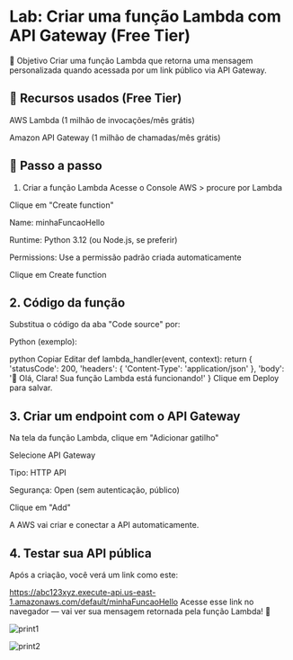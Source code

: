  # Lab: Criar uma função Lambda com API Gateway (Free Tier)
🎯 Objetivo
Criar uma função Lambda que retorna uma mensagem personalizada quando acessada por um link público via API Gateway.

## 🧰 Recursos usados (Free Tier)
AWS Lambda (1 milhão de invocações/mês grátis)

Amazon API Gateway (1 milhão de chamadas/mês grátis)

## 🚀 Passo a passo
1. Criar a função Lambda
Acesse o Console AWS > procure por Lambda

Clique em "Create function"

Name: minhaFuncaoHello

Runtime: Python 3.12 (ou Node.js, se preferir)

Permissions: Use a permissão padrão criada automaticamente

Clique em Create function

## 2. Código da função
Substitua o código da aba "Code source" por:

Python (exemplo):

python
Copiar
Editar
def lambda_handler(event, context):
    return {
        'statusCode': 200,
        'headers': { 'Content-Type': 'application/json' },
        'body': '🚀 Olá, Clara! Sua função Lambda está funcionando!'
    }
Clique em Deploy para salvar.

## 3. Criar um endpoint com o API Gateway
Na tela da função Lambda, clique em "Adicionar gatilho"

Selecione API Gateway

Tipo: HTTP API

Segurança: Open (sem autenticação, público)

Clique em "Add"

A AWS vai criar e conectar a API automaticamente.

## 4. Testar sua API pública
Após a criação, você verá um link como este:


https://abc123xyz.execute-api.us-east-1.amazonaws.com/default/minhaFuncaoHello
Acesse esse link no navegador — vai ver sua mensagem retornada pela função Lambda! 🎉

![print1](https://github.com/user-attachments/assets/e3b57099-2151-400c-bb59-a2a6b536a63e)

![print2](https://github.com/user-attachments/assets/3a65e089-a53b-4f8f-937c-512b497cc442)


